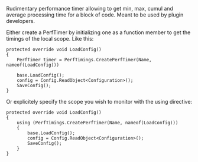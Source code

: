 Rudimentary performance timer allowing to get min, max, cumul and average processing time for a block of code. Meant to be used by plugin developers.

Either create a PerfTimer by initializing one as a function member to get the timings of the local scope. Like this:
```
protected override void LoadConfig()
{
    PerfTimer timer = PerfTimings.CreatePerfTimer(Name, nameof(LoadConfig)))
    
    base.LoadConfig();
    config = Config.ReadObject<Configuration>();
    SaveConfig();
}
```

Or explicitely specify the scope you wish to monitor with the using directive: 
```
protected override void LoadConfig()
{
    using (PerfTimings.CreatePerfTimer(Name, nameof(LoadConfig)))
    {
        base.LoadConfig();
        config = Config.ReadObject<Configuration>();
        SaveConfig();
    }
}
```
